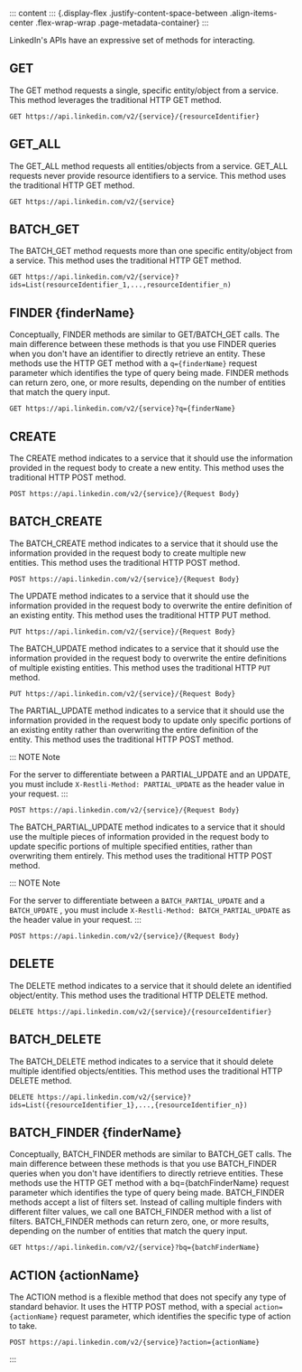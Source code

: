 ::: content
::: {.display-flex .justify-content-space-between .align-items-center .flex-wrap-wrap .page-metadata-container}
:::

LinkedIn\'s APIs have an expressive set of methods for interacting.

## GET

The GET method requests a single, specific entity/object from a service.
This method leverages the traditional HTTP GET method.

``` lang-https
GET https://api.linkedin.com/v2/{service}/{resourceIdentifier}
```

## GET_ALL

The GET_ALL method requests all entities/objects from a service. GET_ALL
requests never provide resource identifiers to a service. This method
uses the traditional HTTP GET method.

``` lang-https
GET https://api.linkedin.com/v2/{service}
```

## BATCH_GET

The BATCH_GET method requests more than one specific entity/object from
a service. This method uses the traditional HTTP GET method.

``` lang-https
GET https://api.linkedin.com/v2/{service}?ids=List(resourceIdentifier_1,...,resourceIdentifier_n)
```

## FINDER {finderName}

Conceptually, FINDER methods are similar to GET/BATCH_GET calls. The
main difference between these methods is that you use FINDER queries
when you don\'t have an identifier to directly retrieve an entity. These
methods use the HTTP GET method with a ` q={finderName} ` request
parameter which identifies the type of query being made. FINDER methods
can return zero, one, or more results, depending on the number of
entities that match the query input.

``` lang-https
GET https://api.linkedin.com/v2/{service}?q={finderName}
```

## CREATE

The CREATE method indicates to a service that it should use the
information provided in the request body to create a new entity. This
method uses the traditional HTTP POST method.

``` lang-https
POST https://api.linkedin.com/v2/{service}/{Request Body}
```

## BATCH_CREATE

The BATCH_CREATE method indicates to a service that it should use the
information provided in the request body to create multiple new
entities. This method uses the traditional HTTP POST method.

``` lang-https
POST https://api.linkedin.com/v2/{service}/{Request Body}
```

The UPDATE method indicates to a service that it should use the
information provided in the request body to overwrite the entire
definition of an existing entity. This method uses the traditional HTTP
PUT method.

``` lang-https
PUT https://api.linkedin.com/v2/{service}/{Request Body}
```

The BATCH_UPDATE method indicates to a service that it should use the
information provided in the request body to overwrite the entire
definitions of multiple existing entities. This method uses the
traditional HTTP ` PUT ` method.

``` lang-https
PUT https://api.linkedin.com/v2/{service}/{Request Body}
```

The PARTIAL_UPDATE method indicates to a service that it should use the
information provided in the request body to update only specific
portions of an existing entity rather than overwriting the entire
definition of the entity. This method uses the traditional HTTP POST
method.

::: NOTE
Note

For the server to differentiate between a PARTIAL_UPDATE and an UPDATE,
you must include ` X-Restli-Method: PARTIAL_UPDATE ` as the header value
in your request.
:::

``` lang-https
POST https://api.linkedin.com/v2/{service}/{Request Body}
```

The BATCH_PARTIAL_UPDATE method indicates to a service that it should
use the multiple pieces of information provided in the request body to
update specific portions of multiple specified entities, rather than
overwriting them entirely. This method uses the traditional HTTP POST
method.

::: NOTE
Note

For the server to differentiate between a ` BATCH_PARTIAL_UPDATE ` and a
` BATCH_UPDATE ` , you must include
` X-Restli-Method: BATCH_PARTIAL_UPDATE ` as the header value in your
request.
:::

``` lang-https
POST https://api.linkedin.com/v2/{service}/{Request Body}
```

## DELETE

The DELETE method indicates to a service that it should delete an
identified object/entity. This method uses the traditional HTTP DELETE
method.

``` lang-https
DELETE https://api.linkedin.com/v2/{service}/{resourceIdentifier}
```

## BATCH_DELETE

The BATCH_DELETE method indicates to a service that it should delete
multiple identified objects/entities. This method uses the traditional
HTTP DELETE method.

``` lang-https
DELETE https://api.linkedin.com/v2/{service}?ids=List({resourceIdentifier_1},...,{resourceIdentifier_n})
```

## BATCH_FINDER {finderName}

Conceptually, BATCH_FINDER methods are similar to BATCH_GET calls. The
main difference between these methods is that you use BATCH_FINDER
queries when you don\'t have identifiers to directly retrieve entities.
These methods use the HTTP GET method with a bq={batchFinderName}
request parameter which identifies the type of query being made.
BATCH_FINDER methods accept a list of filters set. Instead of calling
multiple finders with different filter values, we call one BATCH_FINDER
method with a list of filters. BATCH_FINDER methods can return zero,
one, or more results, depending on the number of entities that match the
query input.

``` lang-https
GET https://api.linkedin.com/v2/{service}?bq={batchFinderName}
```

## ACTION {actionName}

The ACTION method is a flexible method that does not specify any type of
standard behavior. It uses the HTTP POST method, with a special
` action={actionName} ` request parameter, which identifies the specific
type of action to take.

``` lang-https
POST https://api.linkedin.com/v2/{service}?action={actionName}
```
:::
